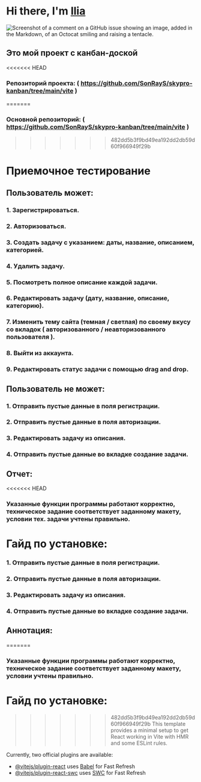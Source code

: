 # Hi there, I'm [Ilia](https://gist.github.com/SonRayS) 

![Screenshot of a comment on a GitHub issue showing an image, added in the Markdown, of an Octocat smiling and raising a tentacle.](https://habrastorage.org/getpro/habr/post_images/3db/ac4/5df/3dbac45df51c33b0bd63621081afbe29.jpg)

## Это мой проект с канбан-доской 
<<<<<<< HEAD
### Репозиторий проекта: ( https://github.com/SonRayS/skypro-kanban/tree/main/vite )
=======
### Основной репозиторий: ( https://github.com/SonRayS/skypro-kanban/tree/main/vite )
>>>>>>> 482dd5b3f9bd49ea192dd2db59d60f966949f29b

# Приемочное тестирование 
## Пользователь может: 
### 1. Зарегистрироваться. 
### 2. Авторизоваться. 
### 3. Создать задачу с указанием: даты, название, описанием, категорией. 
### 4. Удалить задачу.
### 5. Посмотреть полное описание каждой задачи.
### 6. Редактировать задачу (дату, название, описание, категорию).
### 7. Изменить тему сайта (темная / светлая) по своему вкусу со вкладок ( авторизованного / неавторизованного пользователя ). 
### 8. Выйти из аккаунта. 
### 9. Редактировать статус задачи с помощью drag and drop. 

## Пользователь не может: 
### 1. Отправить пустые данные в поля регистрации. 
### 2. Отправить пустые данные в поля авторизации. 
### 3. Редактировать задачу из описания. 
### 4. Отправить пустые данные во вкладке создание задачи.

## Отчет:
<<<<<<< HEAD
### Указанные функции программы работают корректно, техническое задание соответствует заданному макету, условии тех. задачи учтены правильно.

# Гайд по установке:
### 1. Отправить пустые данные в поля регистрации. 
### 2. Отправить пустые данные в поля авторизации. 
### 3. Редактировать задачу из описания. 
### 4. Отправить пустые данные во вкладке создание задачи.

## Аннотация:
=======
### Указанные функции программы работают корректно, техническое задание соответствует заданному макету, условии учтены правильно.

# Гайд по установке:

>>>>>>> 482dd5b3f9bd49ea192dd2db59d60f966949f29b
This template provides a minimal setup to get React working in Vite with HMR and some ESLint rules.

Currently, two official plugins are available:

- [@vitejs/plugin-react](https://github.com/vitejs/vite-plugin-react/blob/main/packages/plugin-react/README.md) uses [Babel](https://babeljs.io/) for Fast Refresh
- [@vitejs/plugin-react-swc](https://github.com/vitejs/vite-plugin-react-swc) uses [SWC](https://swc.rs/) for Fast Refresh
